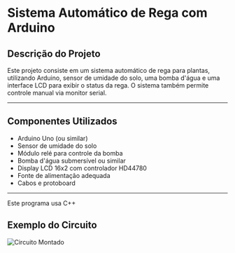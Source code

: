 # Sistema Automático de Rega com Arduino

## Descrição do Projeto

Este projeto consiste em um sistema automático de rega para plantas, utilizando Arduino, sensor de umidade do solo, uma bomba d'água e uma interface LCD para exibir o status da rega. O sistema também permite controle manual via monitor serial.

---

## Componentes Utilizados

- Arduino Uno (ou similar)  
- Sensor de umidade do solo  
- Módulo relé para controle da bomba  
- Bomba d'água submersível ou similar  
- Display LCD 16x2 com controlador HD44780  
- Fonte de alimentação adequada  
- Cabos e protoboard  

---
Este programa usa C++

## Exemplo do Circuito

![Circuito Montado](images/circuito.jpg)
